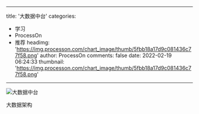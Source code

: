 
---
title: '大数据中台'
categories: 
 - 学习
 - ProcessOn
 - 推荐
headimg: 'https://img.processon.com/chart_image/thumb/5fbb18a17d9c081436c77f58.png'
author: ProcessOn
comments: false
date: 2022-02-19 06:24:33
thumbnail: 'https://img.processon.com/chart_image/thumb/5fbb18a17d9c081436c77f58.png'
---

<div>   
<img class="thumb" alt="大数据中台" src="https://img.processon.com/chart_image/thumb/5fbb18a17d9c081436c77f58.png" referrerpolicy="no-referrer">
<p>大数据架构</p>  
</div>
            